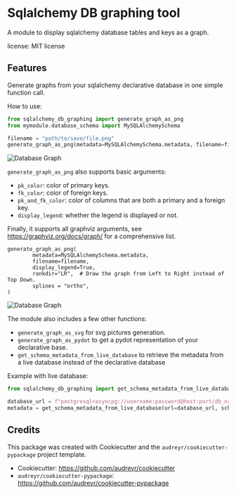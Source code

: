 # Sqlalchemy DB graphing tool

A module to display sqlalchemy database tables and keys as a graph.


license: MIT license

## Features

Generate graphs from your sqlalchemy declarative database in one simple function call.

How to use:
```python
from sqlalchemy_db_graphing import generate_graph_as_png
from mymodule.database_schema import MySQLAlchemySchema

filename = "path/to/save/file.png"
generate_graph_as_png(metadata=MySQLAlchemySchema.metadata, filename=filename)
```
![Database Graph](diagrams/demo_app_schema.png)

`generate_graph_as_png` also supports basic arguments:
- `pk_color`: color of primary keys.
- `fk_color`: color of foreign keys.
- `pk_and_fk_color`: color of columns that are both a primary and a foreign key.
- `display_legend`: whether the legend is displayed or not.

Finally, it supports all graphviz arguments, see https://graphviz.org/docs/graph/ for a comprehensive list.
```
generate_graph_as_png(
        metadata=MySQLAlchemySchema.metadata,
        filename=filename,
        display_legend=True,
        rankdir="LR",  # Draw the graph from Left to Right instead of Top Down.
        splines = "ortho",
)
```
![Database Graph](diagrams/demo_app_schema_kwargs.png)

The module also includes a few other functions:
- `generate_graph_as_svg` for svg pictures generation.
- `generate_graph_as_pydot` to get a pydot representation of your declarative base.
- `get_schema_metadata_from_live_database` to retrieve the metadata from a live database instead of the declarative database

Example with live database:
```python
from sqlalchemy_db_graphing import get_schema_metadata_from_live_database

database_url = f"postgresql+asyncpg://username:password@host:port/db_name"
metadata = get_schema_metadata_from_live_database(url=database_url, schema="my_app_schema")
```

## Credits

This package was created with Cookiecutter and the `audreyr/cookiecutter-pypackage` project template.

- Cookiecutter: https://github.com/audreyr/cookiecutter
- `audreyr/cookiecutter-pypackage`: https://github.com/audreyr/cookiecutter-pypackage
